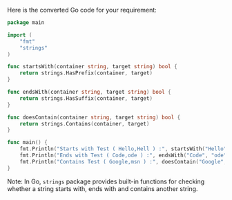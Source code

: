 Here is the converted Go code for your requirement:
```go
package main

import (
	"fmt"
	"strings"
)

func startsWith(container string, target string) bool {
	return strings.HasPrefix(container, target)
}

func endsWith(container string, target string) bool {
	return strings.HasSuffix(container, target)
}

func doesContain(container string, target string) bool {
	return strings.Contains(container, target)
}

func main() {
	fmt.Println("Starts with Test ( Hello,Hell ) :", startsWith("Hello", "Hell"))
	fmt.Println("Ends with Test ( Code,ode ) :", endsWith("Code", "ode"))
	fmt.Println("Contains Test ( Google,msn ) :", doesContain("Google", "msn"))
}
```
Note: In Go, `strings` package provides built-in functions for checking whether a string starts with, ends with and contains another string.
